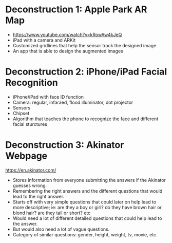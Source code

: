 # Deconstruction 1: Apple Park AR Map
- https://www.youtube.com/watch?v=kRowAw4kJeQ
- iPad with a camera and ARKit
- Customized gridlines that help the sensor track the designed image
- An app that is able to design the augmented images

# Deconstruction 2: iPhone/iPad Facial Recognition
- iPhone/iPad with face ID function
- Camera: regular, infaraed, flood illuminator, dot projector
- Sensors
- Chipset
- Algorithm that teaches the phone to recognize the face and different facial sturctures

# Deconstruction 3: Akinator Webpage
 https://en.akinator.com/
 
 - Stores information from everyone submitting the answers if the Akinator guesses wrong.
 - Remembering the right answers and the different questions that would lead to the right answer.
 - Starts off with very simple questions that could later on help lead to more descriptive; ie: are they a boy or girl? do they have brown hair or blond hair? are they tall or short? etc
 - Would need a lot of different detailed questions that could help lead to the answer.
 - But would also need a lot of vague questions.
 - Category of similar questions: gender, height, weight, tv, movie, etc.
